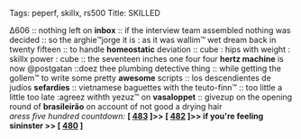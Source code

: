 Tags: peperf, skillx, rs500
Title: SKILLED
  
∆606 :: nothing left on **inbox** :: if the interview team assembled nothing was decided :: so the arghie™jorge it is : as it was wallim™ wet dream back in twenty fifteen :: to handle **homeostatic** deviation :: cube : hips with weight : skillx power : cube :: the seventeen inches one four four **hertz machine** is now @postgatan ::doez thee plumbing detective thing :: while getting the gollem™ to write some pretty **awesome** scripts :: los descendientes de judíos **sefardíes** :: vietnamese baguettes with the teuto-finn™ :: too little a little too late :agreez withth yezuz™ on **vasaloppet** :: givezup on the opening round of **brasileirão** on account of not good a drying hair  
_aress five hundred countdown:_  **[ [483](https://www.allmusic.com/album/the-complete-muddy-waters-1947-1967-mw0000890938) ]>> [ [482](https://www.allmusic.com/album/bizarre-ride-ii-the-pharcyde-mw0000097245) ]>> if you're feeling sininster >> [ [480](https://www.allmusic.com/album/the-weight-of-these-wings-mw0002991450) ]**  
